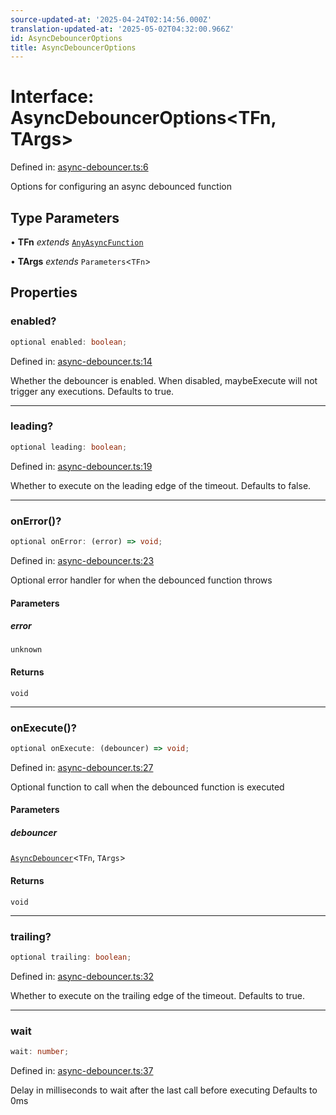 ```yaml
---
source-updated-at: '2025-04-24T02:14:56.000Z'
translation-updated-at: '2025-05-02T04:32:00.966Z'
id: AsyncDebouncerOptions
title: AsyncDebouncerOptions
---
```


<!-- DO NOT EDIT: this page is autogenerated from the type comments -->

# Interface: AsyncDebouncerOptions\<TFn, TArgs\>

Defined in: [async-debouncer.ts:6](https://github.com/TanStack/pacer/blob/main/packages/pacer/src/async-debouncer.ts#L6)

Options for configuring an async debounced function

## Type Parameters

• **TFn** *extends* [`AnyAsyncFunction`](../type-aliases/anyasyncfunction.md)

• **TArgs** *extends* `Parameters`\<`TFn`\>

## Properties

### enabled?

```ts
optional enabled: boolean;
```

Defined in: [async-debouncer.ts:14](https://github.com/TanStack/pacer/blob/main/packages/pacer/src/async-debouncer.ts#L14)

Whether the debouncer is enabled. When disabled, maybeExecute will not trigger any executions.
Defaults to true.

***

### leading?

```ts
optional leading: boolean;
```

Defined in: [async-debouncer.ts:19](https://github.com/TanStack/pacer/blob/main/packages/pacer/src/async-debouncer.ts#L19)

Whether to execute on the leading edge of the timeout.
Defaults to false.

***

### onError()?

```ts
optional onError: (error) => void;
```

Defined in: [async-debouncer.ts:23](https://github.com/TanStack/pacer/blob/main/packages/pacer/src/async-debouncer.ts#L23)

Optional error handler for when the debounced function throws

#### Parameters

##### error

`unknown`

#### Returns

`void`

***

### onExecute()?

```ts
optional onExecute: (debouncer) => void;
```

Defined in: [async-debouncer.ts:27](https://github.com/TanStack/pacer/blob/main/packages/pacer/src/async-debouncer.ts#L27)

Optional function to call when the debounced function is executed

#### Parameters

##### debouncer

[`AsyncDebouncer`](../classes/asyncdebouncer.md)\<`TFn`, `TArgs`\>

#### Returns

`void`

***

### trailing?

```ts
optional trailing: boolean;
```

Defined in: [async-debouncer.ts:32](https://github.com/TanStack/pacer/blob/main/packages/pacer/src/async-debouncer.ts#L32)

Whether to execute on the trailing edge of the timeout.
Defaults to true.

***

### wait

```ts
wait: number;
```

Defined in: [async-debouncer.ts:37](https://github.com/TanStack/pacer/blob/main/packages/pacer/src/async-debouncer.ts#L37)

Delay in milliseconds to wait after the last call before executing
Defaults to 0ms
